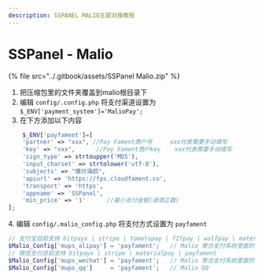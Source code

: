 ```yaml
---
description: SSPANEL MALIO主题对接教程
---
```


# SSPanel - Malio

{% file src="../.gitbook/assets/SSPanel Malio.zip" %}

1. 把压缩包里的文件夹覆盖到malio根目录下
2. 编辑 `config/.config.php` 将支付渠道设置为 `$_ENV['payment_system']='MalioPay';`
3. 在下方添加以下内容

```php
    $_ENV['payfament']=[
    'partner' => "xxx", //Pay Fament商户号     xxx代表需要手动填写
    'key' => "xxx",      //Pay Fament商户key    xxx代表需要手动填写
    'sign_type' => strtoupper('MD5'),
    'input_charset' => strtolower('utf-8'),
    'subjects' => "爆炒海鸥",
    'apiurl' => 'https://fps.cloudfament.co', 
    'transport' => 'https',
    'appname' => 'SSPanel',
    'min_price' => '1'      //最小支付金额(请填正数)
];
```

4\. 编辑 `config/.malio_config.php` 将支付方式设置为 `payfament`

```php
// 支付宝目前支持 bitpayx | stripe | tomatopay | f2fpay | wolfpay | materialpay | payfament
$Malio_Config['mups_alipay'] = 'payfament';   // Malio 聚合支付系统里面的 支付宝 要用的支付平台  
// 微信支付目前支持 bitpayx | stripe | materialpay | payfament
$Malio_Config['mups_wechat'] = 'payfament';   // Malio 聚合支付系统里面的 微信支付 要用的支付平台
$Malio_Config['mups_qq']     = 'payfament';   // Malio QQ
```
